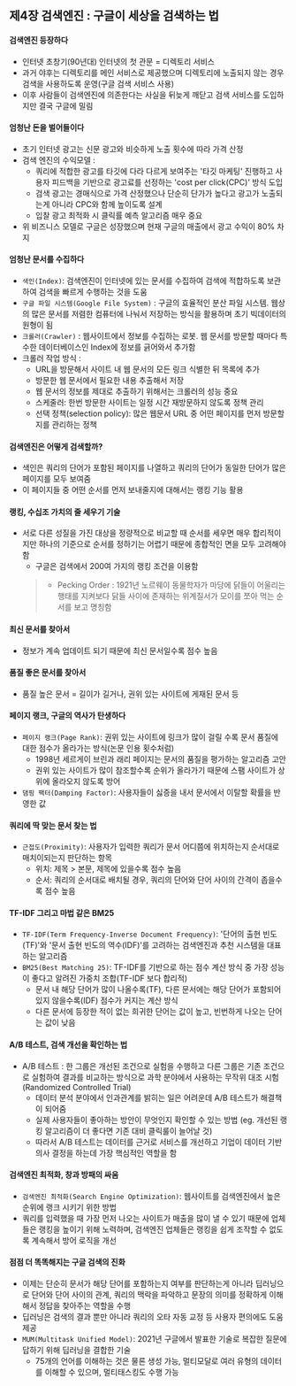 ## 제4장 검색엔진 : 구글이 세상을 검색하는 법

#### 검색엔진 등장하다
 - 인터넷 초창기(90년대) 인터넷의 첫 관문 = 디렉토리 서비스
 - 과거 야후는 디렉토리를 메인 서비스로 제공했으며 디렉토리에 노출되지 않는 경우 검색을 사용하도록 운영(구글 검색 서비스 사용)
 - 이후 사람들이 검색엔진에 의존한다는 사실을 뒤늦게 깨닫고 검색 서비스를 도입하지만 결국 구글에 밀림

#### 엄청난 돈을 벌어들이다
- 초기 인터넷 광고는 신문 광고와 비슷하게 노출 횟수에 따라 가격 산정
- 검색 엔진의 수익모델 :
    - 쿼리에 적합한 광고를 타깃에 다라 다르게 보여주는 '타깃 마케팅' 진행하고 사용자 피드백을 기반으로 광고료를 선정하는 'cost per click(CPC)' 방식 도입
    - 검색 광고는 경매식으로 가격 산정했으나 단순히 단가가 높다고 광고가 노출되는게 아니라 CPC와 함께 높이도록 설계
    - 입찰 광고 최적화 시 클릭률 예측 알고리즘 매우 중요
- 위 비즈니스 모델로 구글은 성장했으며 현재 구글의 매출에서 광고 수익이 80% 차지


#### 엄청난 문서를 수집하다
- `색인(Index)`: 검색엔진이 인터넷에 있는 문서를 수집하여 검색에 적합하도록 보관하여 검색을 빠르게 수행하는 것을 도움
- `구글 파일 시스템(Google File System)` : 구글의 효율적인 분산 파일 시스템. 웹상의 많은 문서를 저렴한 컴퓨터에 나눠서 저장하는 방식을 활용하며 초기 빅데이터의 원형이 됨
- `크롤러(Crawler)` : 웹사이트에서 정보를 수집하는 로봇. 웹 문서를 방문할 때마다 특수한 데이터베이스인 Index에 정보를 긁어와서 추가함
- 크롤러 작업 방식 :
    - URL을 방문해서 사이트 내 웹 문서의 모든 링크 식별한 뒤 목록에 추가
    - 방문한 웹 문서에서 필요한 내용 추출해서 저장
    - 웹 문서의 정보를 제대로 추출하기 위해서는 크롤러의 성능 중요
    - 스케줄러: 한번 방문한 사이트는 일정 시간 재방문하지 않도록 정책 관리 
    - 선택 정책(selection policy): 많은 웹문서 URL 중 어떤 페이지를 먼저 방문할지를 관리하는 정책


#### 검색엔진은 어떻게 검색할까?
- 색인은 쿼리의 단어가 포함된 페이지를 나열하고 쿼리의 단어가 동일한 단어가 많은 페이지를 모두 보여줌
- 이 페이지들 중 어떤 순서를 먼저 보내줄지에 대해서는 랭킹 기능 활용


#### 랭킹, 수십조 가치의 줄 세우기 기술
 -  서로 다른 성질을 가진 대상을 정량적으로 비교할 때 순서를 세우면 매우 합리적이지만 하나의 기준으로 순서를 정하기는 어렵기 때문에 종합적인 면을 모두 고려해야함
    - 구글은 검색에서 200여 가지의 랭킹 조건을 이용함
    >  * Pecking Order : 1921년 노르웨이 동물학자가 마당에 닭들이 어울리는 행태를 지켜보다 닭들 사이에 존재하는 위계질서가 모이를 쪼아 먹는 순서를 보고 명칭함


#### 최신 문서를 찾아서
- 정보가 계속 업데이트 되기 때문에 최신 문서일수록 점수 높음 


#### 품질 좋은 문서를 찾아서
- 품질 높은 문서 = 길이가 길거나, 권위 있는 사이트에 게재된 문서 등


#### 페이지 랭크, 구글의 역사가 탄생하다
- `페이지 랭크(Page Rank)`: 권위 있는 사이트에 링크가 많이 걸릴 수록 문서 품질에 대한 점수가 올라가는 방식(논문 인용 횟수처럼)
    - 1998년 세르게이 브린과 래리 페이지는 문서의 품질을 평가하는 알고리즘 고안
    - 권위 있는 사이트가 많이 참조할수록 순위가 올라가기 때문에 스팸 사이트가 상위에 올라오지 않도록 방어
- `댐핑 팩터(Damping Factor)`: 사용자들이 싫증을 내서 문서에서 이탈할 확률을 반영한 값


#### 쿼리에 딱 맞는 문서 찾는 법
- `근접도(Proximity)`: 사용자가 입력한 쿼리가 문서 어디쯤에 위치하는지 순서대로 매치이되는지 판단하는 항목
    - 위치: 제목 > 본문, 제목에 있을수록 점수 높음
    - 순서: 쿼리의 순서대로 배치될 경우, 쿼리의 단어와 단어 사이의 간격이 좁을수록 점수 높음


#### TF-IDF 그리고 마법 같은 BM25
- `TF-IDF(Term Frequency-Inverse Document Frequency)`: '단어의 출현 빈도(TF)'와 '문서 출현 빈도의 역수(IDF)'를 고려하는 검색엔진과 추천 시스템을 대표하는 알고리즘
- `BM25(Best Matching 25)`: TF-IDF를 기반으로 하는 점수 계산 방식 중 가장 성능이 좋다고 알려진 가중치 조합(TF-IDF 보다 합리적)
    - 문서 내 해당 단어가 많이 나올수록(TF), 다른 문서에는 해당 단어가 포함되어 있지 않을수록(IDF) 점수가 커지는 계산 방식
    - 다른 문서에 등장한 적이 없는 희귀한 단어는 값이 높고, 빈번하게 나오는 단어는 값이 낮음


#### A/B 테스트, 검색 개선을 확인하는 법
- A/B 테스트 : 한 그룹은 개선된 조건으로 실험을 수행하고 다른 그룹은 기존 조건으로 실험하여 결과를 비교하는 방식으로 과학 분야에서 사용하는 무작위 대조 시험(Randomized Controlled Trial)
    - 데이터 분석 분야에서 인과관계를 밝히는 일은 어려운데 A/B 테스트가 해결책이 되어줌
    - 실제 사용자들이 좋아하는 방안이 무엇인지 확인할 수 있는 방법 (eg. 개선된 랭킹 알고리즘이 더 좋다면 기존 대비 클릭룰이 늘어날 것)
    - 따라서 A/B 테스트는 데이터를 근거로 서비스를 개선하고 기업이 데이터 기반 의사 결정을 하는데 가장 핵심적인 역할을 함


#### 검색엔진 최적화, 창과 방패의 싸움
- `검색엔진 최적화(Search Engine Optimization)`: 웹사이트를 검색엔진에서 높은 순위에 랭크 시키기 위한 방법
- 쿼리를 입력했을 때 가장 먼저 나오는 사이트가 매출을 많이 낼 수 있기 때문에 업체들은 랭킹을 높이기 위해 노력하며, 검색엔진 업체들은 랭킹을 쉽게 조작할 수 없도록 계속해서 방어 로직을 개선


#### 점점 더 똑똑해지는 구글 검색의 진화
- 이제는 단순히 문서가 해당 단어를 포함하는지 여부를 판단하는게 아니라 딥러닝으로 단어와 단어 사이의 관계, 쿼리의 맥락을 파악하고 문장의 의미를 정확하게 이해해서 정답을 찾아주는 역할을 수행
- 딥러닝은 검색의 결과 뿐만 아니라 쿼리의 오타 자동 교정 등 사용자 편의에도 도움 제공
- `MUM(Multitask Unified Model)`: 2021년 구글에서 발표한 기술로 복잡한 질문에 답하기 위해 딥러닝을 결합한 기술
    - 75개의 언어를 이해하는 것은 물론 생성 가능, 멀티모달로 여러 유형의 데이터를 이해할 수 있으며, 멀티태스킹도 수행 가능